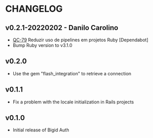 # CHANGELOG

## v0.2.1-20220202 - Danilo Carolino

* [QC-79](https://qflash.atlassian.net/jira/software/projects/QC/boards/31?selectedIssue=QC-79)
Reduzir uso de pipelines em projetos Ruby [Dependabot]
* Bump Ruby version to v3.1.0

## v0.2.0

* Use the gem "flash_integration" to retrieve a connection

## v0.1.1

* Fix a problem with the locale initialization in Rails projects

## v0.1.0

* Initial release of Bigid Auth
